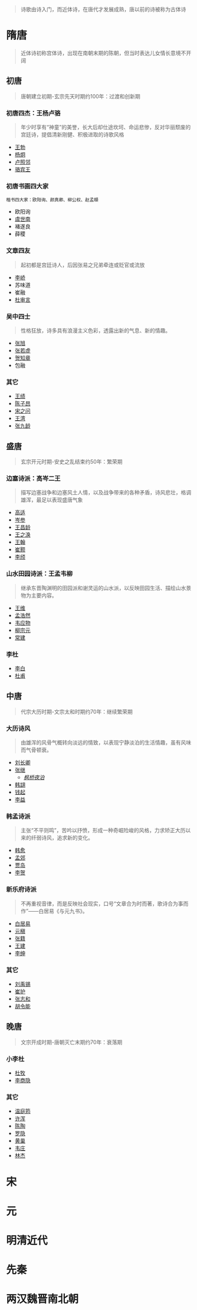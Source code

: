> 诗歌由诗入门，而近体诗，在唐代才发展成熟，唐以前的诗被称为古体诗
# 隋唐
> 近体诗初称宫体诗，出现在南朝末期的陈朝，但当时表达儿女情长意境不开阔
## 初唐
> 唐朝建立初期-玄宗先天时期约100年：过渡和创新期
### 初唐四杰：王杨卢骆
> 年少时享有“神童”的美誉，长大后却仕途坎坷、命运悲惨，反对华丽颓废的宫廷诗，提倡清新刚健、积极进取的诗歌风格
* [王勃](poet/wangbo.md)
* [杨炯](poet/yangjiong.md)
* [卢照邻](poet/luzhaolin.md)
* [骆宾王](poet/luobinwang.md)

### 初唐书画四大家
```
楷书四大家：欧阳询、颜真卿、柳公权、赵孟頫
```
* 欧阳询
* [虞世南](poet/yushinan.md)
* 褚遂良
* 薛稷

### 文章四友
> 起初都是宫廷诗人，后因张易之兄弟牵连或贬官或流放
* [李峤](poet/liqiao.md)
* 苏味道
* 崔融
* [杜审言](poet/dushenyan.md)

### 吴中四士
> 性格狂放，诗多具有浪漫主义色彩，透露出新的气息、新的情趣。
* [张旭](poet/zhangxu.md)
* [张若虚](poet/zhangruoxu.md)
* [贺知章](poet/hezhizhang.md)
* 包融

### 其它
* [王绩](poet/wangji.md)
* [陈子昂](poet/chenziang.md)
* [宋之问](poet/songzhiwen.md)
* [王湾](poet/wangwan.md)
* [张九龄](poet/zhangjiuling.md)

## 盛唐
> 玄宗开元时期-安史之乱结束约50年：繁荣期
### 边塞诗派：高岑二王
> 描写边塞战争和边塞风土人情，以及战争带来的各种矛盾，诗风悲壮，格调雄浑，最足以表现盛唐气象
* [高适](poet/gaoshi.md)
* [岑参](poet/censhen.md)
* [王昌龄](poet/wangchangling.md)
* [王之涣](poet/wangzhihuan.md)
* [王翰](poet/wanghan.md)
* [崔颢](poet/cuihao.md)
* [李颀](poet/liqi.md)

### 山水田园诗派：王孟韦柳
> 继承东晋陶渊明的田园派和谢灵运的山水派，以反映田园生活、描绘山水景物为主要内容。
* [王维](poet/wangwei.md)
* [孟浩然](poet/menghaoran.md)
* [韦应物](poet/weiyingwu.md)
* [柳宗元](poet/liuzongyuan.md)
* [常建](poet/changjian.md)

### 李杜
* [李白](poet/libai.md)
* [杜甫](poet/dufu.md)

## 中唐
> 代宗大历时期-文宗太和时期约70年：继续繁荣期
### 大历诗风
> 由雄浑的风骨气概转向淡远的情致，以表现宁静淡泊的生活情趣，虽有风味而气骨顿衰。
* [刘长卿](poet/liuzhangqing.md)
* [张继](https://zh.wikipedia.org/wiki/張繼_(唐朝))
  * _[枫桥夜泊](https://zh.wikisource.org/wiki/楓橋夜泊)_
* [韩翃](poet/hanhong.md)
* [钱起](poet/qianqi.md)
* [李益](poet/liyi.md)

### 韩孟诗派
> 主张“不平则鸣”，苦吟以抒愤，形成一种奇崛险峻的风格，力求矫正大历以来的纤弱诗风，追求新的变化。
* [韩愈](poet/hanyu.md)
* [孟郊](poet/mengjiao.md)
* [贾岛](poet/jiadao.md)
* [李贺](poet/lihe.md)

### 新乐府诗派
> 不再重视音律，而是反映社会现实，口号“文章合为时而著，歌诗合为事而作”——白居易《与元九书》。
* [白居易](poet/baijuyi.md)
* [元稹](poet/yuanzhen.md)
* [张籍](poet/zhangji.md)
* [王建](poet/wangjian.md)
* [李绅](poet/lishen.md)

### 其它
* [刘禹锡](poet/liuyuxi.md)
* [崔护](poet/cuihu.md)
* [张志和](poet/zhangzhihe.md)
* [胡令能](poet/hulingneng.md)

## 晚唐
> 文宗开成时期-唐朝灭亡末期约70年：衰落期
### 小李杜
* [杜牧](poet/dumu.md)
* [李商隐](poet/lishangyin.md)

### 其它
* [温庭筠](poet/wentingyun.md)
* [许浑](poet/xuhun.md)
* [陈陶](poet/chentao.md)
* [罗隐](poet/luoyin.md)
* [黄巢](poet/huangchao.md)
* [韦庄](poet/weizhuang.md)
* [林杰](poet/linjie.md)

# 宋

# 元

# 明清近代

# 先秦

# 两汉魏晋南北朝
